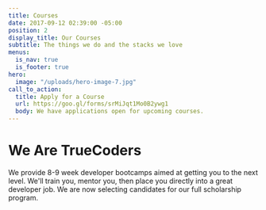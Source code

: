 ```yaml
---
title: Courses
date: 2017-09-12 02:39:00 -05:00
position: 2
display_title: Our Courses
subtitle: The things we do and the stacks we love
menus:
  is_nav: true
  is_footer: true
hero:
  image: "/uploads/hero-image-7.jpg"
call_to_action:
  title: Apply for a Course
  url: https://goo.gl/forms/srMiJqt1Mo0B2ywg1
  body: We have applications open for upcoming courses.
---
```


# We Are TrueCoders

We provide 8-9 week developer bootcamps aimed at getting you to the next level.
We'll train you, mentor you, then place you directly into a great developer job. We are now selecting candidates for our full scholarship program.
